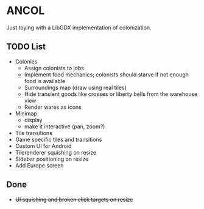 # ANCOL

Just toying with a LibGDX implementation of colonization.

## TODO List

 * Colonies
   * Assign colonists to jobs
   * Implement food mechanics; colonists should starve if not enough food is available
   * Surroundings map (draw using real tiles)
   * Hide transient goods like crosses or liberty bells from the warehouse view
   * Render wares as icons
 * Minimap
   * display
   * make it interactive (pan, zoom?)
 * Tile transitions
 * Game specific tiles and transitions
 * Custom UI for Android
 * Tilerenderer squishing on resize
 * Sidebar positioning on resize
 * Add Europe screen
 
## Done

 * ~~UI squishing and broken click targets on resize~~
 